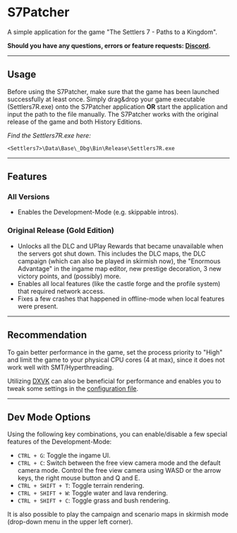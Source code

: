 # S7Patcher
A simple application for the game "The Settlers 7 - Paths to a Kingdom".

**Should you have any questions, errors or feature requests: [Discord](https://discord.gg/7SGkQtAAET).**

---
## Usage
Before using the S7Patcher, make sure that the game has been launched successfully at least once.
Simply drag&drop your game executable (Settlers7R.exe) onto the S7Patcher application **OR** start the application and input the path to the file
manually. The S7Patcher works with the original release of the game and both History Editions.

*Find the Settlers7R.exe here:* 
```
<Settlers7>\Data\Base\_Dbg\Bin\Release\Settlers7R.exe
```

---
## Features
### All Versions
- Enables the Development-Mode (e.g. skippable intros).
### Original Release (Gold Edition)
- Unlocks all the DLC and UPlay Rewards that became unavailable when the servers got shut down. This includes the DLC maps, the DLC campaign (which can also be played in skirmish now), the "Enormous Advantage" in the ingame map editor, new prestige decoration, 3 new victory points, and (possibly) more.
- Enables all local features (like the castle forge and the profile system) that required network access.
- Fixes a few crashes that happened in offline-mode when local features were present.

---
## Recommendation
To gain better performance in the game, set the process priority to "High" and limit the game to your physical CPU cores (4 at max), since it does not work well with SMT/Hyperthreading.

Utilizing [DXVK](https://github.com/doitsujin/dxvk/releases/latest) can also be beneficial for performance and enables you to tweak some settings in the [configuration file](https://github.com/doitsujin/dxvk/wiki/Configuration).

---
## Dev Mode Options
Using the following key combinations, you can enable/disable a few special features of the Development-Mode:
- `CTRL + G`: Toggle the ingame UI.
- `CTRL + C`: Switch between the free view camera mode and the default camera mode. Control the free view camera using WASD or the arrow keys, 
the right mouse button and Q and E.
- `CTRL + SHIFT + T`: Toggle terrain rendering.
- `CTRL + SHIFT + W`: Toggle water and lava rendering.
- `CTRL + SHIFT + C`: Toggle grass and bush rendering.

It is also possible to play the campaign and scenario maps in skirmish mode (drop-down menu in the upper left corner).